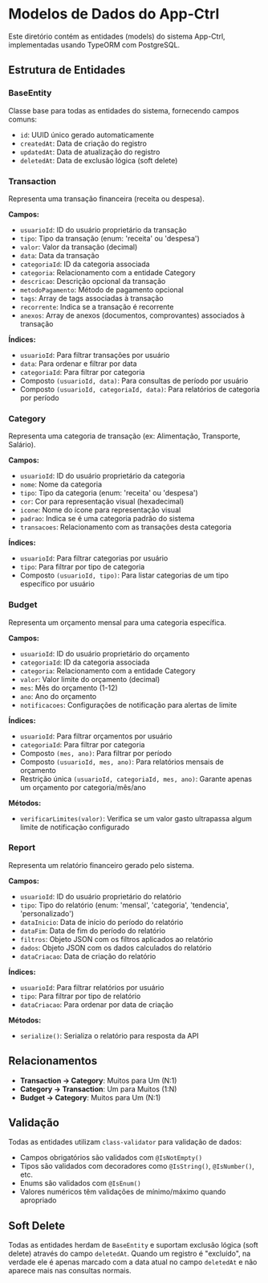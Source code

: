 # Modelos de Dados do App-Ctrl

Este diretório contém as entidades (models) do sistema App-Ctrl, implementadas usando TypeORM com PostgreSQL.

## Estrutura de Entidades

### BaseEntity

Classe base para todas as entidades do sistema, fornecendo campos comuns:

- `id`: UUID único gerado automaticamente
- `createdAt`: Data de criação do registro
- `updatedAt`: Data de atualização do registro
- `deletedAt`: Data de exclusão lógica (soft delete)

### Transaction

Representa uma transação financeira (receita ou despesa).

**Campos:**
- `usuarioId`: ID do usuário proprietário da transação
- `tipo`: Tipo da transação (enum: 'receita' ou 'despesa')
- `valor`: Valor da transação (decimal)
- `data`: Data da transação
- `categoriaId`: ID da categoria associada
- `categoria`: Relacionamento com a entidade Category
- `descricao`: Descrição opcional da transação
- `metodoPagamento`: Método de pagamento opcional
- `tags`: Array de tags associadas à transação
- `recorrente`: Indica se a transação é recorrente
- `anexos`: Array de anexos (documentos, comprovantes) associados à transação

**Índices:**
- `usuarioId`: Para filtrar transações por usuário
- `data`: Para ordenar e filtrar por data
- `categoriaId`: Para filtrar por categoria
- Composto `(usuarioId, data)`: Para consultas de período por usuário
- Composto `(usuarioId, categoriaId, data)`: Para relatórios de categoria por período

### Category

Representa uma categoria de transação (ex: Alimentação, Transporte, Salário).

**Campos:**
- `usuarioId`: ID do usuário proprietário da categoria
- `nome`: Nome da categoria
- `tipo`: Tipo da categoria (enum: 'receita' ou 'despesa')
- `cor`: Cor para representação visual (hexadecimal)
- `icone`: Nome do ícone para representação visual
- `padrao`: Indica se é uma categoria padrão do sistema
- `transacoes`: Relacionamento com as transações desta categoria

**Índices:**
- `usuarioId`: Para filtrar categorias por usuário
- `tipo`: Para filtrar por tipo de categoria
- Composto `(usuarioId, tipo)`: Para listar categorias de um tipo específico por usuário

### Budget

Representa um orçamento mensal para uma categoria específica.

**Campos:**
- `usuarioId`: ID do usuário proprietário do orçamento
- `categoriaId`: ID da categoria associada
- `categoria`: Relacionamento com a entidade Category
- `valor`: Valor limite do orçamento (decimal)
- `mes`: Mês do orçamento (1-12)
- `ano`: Ano do orçamento
- `notificacoes`: Configurações de notificação para alertas de limite

**Índices:**
- `usuarioId`: Para filtrar orçamentos por usuário
- `categoriaId`: Para filtrar por categoria
- Composto `(mes, ano)`: Para filtrar por período
- Composto `(usuarioId, mes, ano)`: Para relatórios mensais de orçamento
- Restrição única `(usuarioId, categoriaId, mes, ano)`: Garante apenas um orçamento por categoria/mês/ano

**Métodos:**
- `verificarLimites(valor)`: Verifica se um valor gasto ultrapassa algum limite de notificação configurado

### Report

Representa um relatório financeiro gerado pelo sistema.

**Campos:**
- `usuarioId`: ID do usuário proprietário do relatório
- `tipo`: Tipo do relatório (enum: 'mensal', 'categoria', 'tendencia', 'personalizado')
- `dataInicio`: Data de início do período do relatório
- `dataFim`: Data de fim do período do relatório
- `filtros`: Objeto JSON com os filtros aplicados ao relatório
- `dados`: Objeto JSON com os dados calculados do relatório
- `dataCriacao`: Data de criação do relatório

**Índices:**
- `usuarioId`: Para filtrar relatórios por usuário
- `tipo`: Para filtrar por tipo de relatório
- `dataCriacao`: Para ordenar por data de criação

**Métodos:**
- `serialize()`: Serializa o relatório para resposta da API

## Relacionamentos

- **Transaction → Category**: Muitos para Um (N:1)
- **Category → Transaction**: Um para Muitos (1:N)
- **Budget → Category**: Muitos para Um (N:1)

## Validação

Todas as entidades utilizam `class-validator` para validação de dados:

- Campos obrigatórios são validados com `@IsNotEmpty()`
- Tipos são validados com decoradores como `@IsString()`, `@IsNumber()`, etc.
- Enums são validados com `@IsEnum()`
- Valores numéricos têm validações de mínimo/máximo quando apropriado

## Soft Delete

Todas as entidades herdam de `BaseEntity` e suportam exclusão lógica (soft delete) através do campo `deletedAt`. Quando um registro é "excluído", na verdade ele é apenas marcado com a data atual no campo `deletedAt` e não aparece mais nas consultas normais.